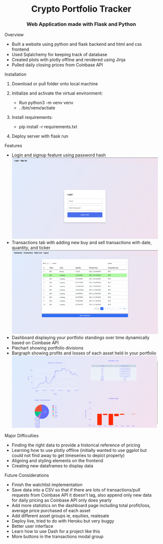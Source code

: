 <h1 align="center">Crypto Portfolio Tracker</h1>
<h3 align="center">Web Application made with Flask and Python</h3>

<p align ="left">Overview</p>

- Built a website using python and flask backend and html and css frontend 
- Used Sqlalchemy for keeping track of database 
- Created plots with plotly offline and rendered using Jinja 
- Pulled daily closing prices from Coinbase API 

<p align = "left"> Installation</p>

1. Download or pull folder onto local machine

2. Initialize and activate the virtual environment:
    - Run python3 -m venv venv
    - .  /bin/venv/actiate
3. Install requirements:
    - pip install -r requirements.txt
4. Deploy server with flask run 
<p align ="left">Features</p>

- Login and signup feature using password hash 
![Screenshot](1.png)
- Transactions tab with adding new buy and sell transactions with date, quantity, and ticker
![Screenshot](2.png)
- Dashboard displaying your portfolio standings over time dynamically based on Coinbase API
- Piechart showing portfolio divisions
- Bargraph showing profits and losses of each asset held in your portfolio 
![Screenshot](3.png)

<p align = "left"> Major Difficulties</p>

- Finding the right data to provide a historical reference of pricing 
- Learning how to use plotly offline (initially wanted to use ggplot but could not find away to get timeseries to depict properly)
- Aligning and styling elements on the frontend
- Creating new dataframes to display data 

<p align ="left">Future Considerations</p>

- Finish the watchlist implementation
- Save data into a CSV so that if there are lots of transactions/pull requests from Coinbase API it doesn't lag, also append only new data for daily pricing as Coinbase API only does yearly 
- Add more statistics on the dashboard page including total profit/loss, average price purchased of each asset
- Add different asset groups ie, equities, realesate
- Deploy live, tried to do with Heroku but very buggy 
- Better user interface 
- Learn how to use Dash for a project like this 
- More buttons in the transactions modal group 

